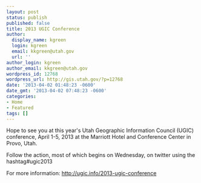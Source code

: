 ```yaml
---
layout: post
status: publish
published: false
title: 2013 UGIC Conference
author:
  display_name: kgreen
  login: kgreen
  email: kkgreen@utah.gov
  url: ''
author_login: kgreen
author_email: kkgreen@utah.gov
wordpress_id: 12768
wordpress_url: http://gis.utah.gov/?p=12768
date: '2013-04-02 01:48:23 -0600'
date_gmt: '2013-04-02 07:48:23 -0600'
categories:
- Home
- Featured
tags: []
---
```

<p>Hope to see you at this year's Utah Geographic Information Council (UGIC) conference, April 1-5, 2013 at the Marriott Hotel and Conference Center in Provo, Utah.</p>
<p>Follow the action, most of which begins on Wednesday, on twitter using the hashtag#ugic2013</p>
<p>For more information: <a href="http://ugic.info/2013-ugic-conference" target="_blank">http://ugic.info/2013-ugic-conference</a></p>
